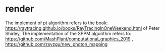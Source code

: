 # render

The implement of pt algorithm refers to the book: https://raytracing.github.io/books/RayTracingInOneWeekend.html of Peter Shirley,
The implementation of the SPPM algorithm refers to: https://github.com/MashPlant/computational_graphics_2019 , https://github.com/zsyzgu/new_photon_mapping
